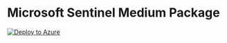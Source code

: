 # Microsoft Sentinel Medium Package

[![Deploy to Azure](https://aka.ms/deploytoazurebutton)](https://portal.azure.com/#create/Microsoft.Template/uri/https%3A%2F%2Fgithub.com%2Fa-balde%2FMicrosoft-Sentinel%2Fblob%2Fmain%2FSentinel-Medium%2FcreateUiDefinition.json)

